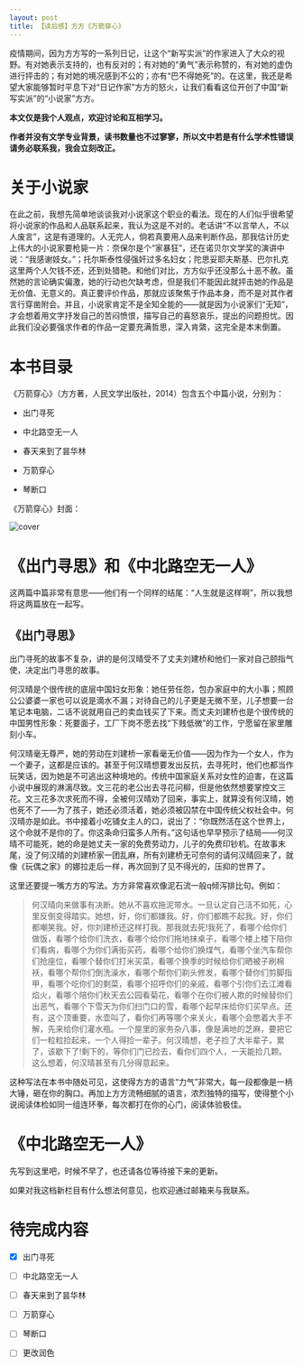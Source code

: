 ```yaml
---
layout: post
title: 【读后感】方方《万箭穿心》
---
```

疫情期间，因为方方写的一系列日记，让这个“新写实派”的作家进入了大众的视野。有对她表示支持的，也有反对的；有对她的“勇气”表示称赞的，有对她的虚伪进行抨击的；有对她的境况感到不公的；亦有“巴不得她死”的。在这里，我还是希望大家能够暂时平息下对“日记作家”方方的怒火，让我们看看这位开创了中国“新写实派”的“小说家”方方。

<!--more-->

**本文仅是我个人观点，欢迎讨论和互相学习。**

**作者并没有文学专业背景，读书数量也不过寥寥，所以文中若是有什么学术性错误请务必联系我，我会立刻改正。**

# 关于小说家
在此之前，我想先简单地谈谈我对小说家这个职业的看法。现在的人们似乎很希望将小说家的作品和人品联系起来，我认为这是不对的。老话讲“不以言举人，不以人废言”，这是有道理的。人无完人，倘若真要用人品来判断作品，那我估计历史上伟大的小说家要枪毙一片：奈保尔是个“家暴狂”，还在诺贝尔文学奖的演讲中说：“我感谢妓女。”；托尔斯泰性侵强奸过多名妇女；陀思妥耶夫斯基、巴尔扎克这里两个人欠钱不还，还到处猎艳。和他们对比，方方似乎还没那么十恶不赦。虽然她的言论确实偏激，她的行动也欠缺考虑，但是我们不能因此就抨击她的作品是无价值、无意义的。真正要评价作品，那就应该聚焦于作品本身，而不是对其作者言行穿凿附会。并且，小说家肯定不是全知全能的——就是因为小说家们“无知”，才会想着用文字抒发自己的苦闷愤恨，描写自己的喜怒哀乐，提出的问题担忧。因此我们没必要强求作者的作品一定要充满哲思，深入肯綮，这完全是本末倒置。

# 本书目录
《万箭穿心》（方方著，人民文学出版社，2014）包含五个中篇小说，分别为：

* 出门寻死

* 中北路空无一人

* 春天来到了昙华林

* 万箭穿心

* 琴断口

《万箭穿心》封面：

![cover](../../../../public/images/fangfangwanjianchuanxin.jpg)

# 《出门寻思》和《中北路空无一人》
这两篇中篇非常有意思——他们有一个同样的结尾：“人生就是这样啊”，所以我想将这两篇放在一起写。

## 《出门寻思》
出门寻死的故事不复杂，讲的是何汉晴受不了丈夫刘建桥和他们一家对自己颐指气使，决定出门寻思的故事。

何汉晴是个很传统的底层中国妇女形象：她任劳任怨，包办家庭中的大小事；照顾公公婆婆一家也可以说是滴水不漏；对待自己的儿子更是无微不至，儿子想要一台笔记本电脑，二话不说就用自己的卖血钱买了下来。而丈夫刘建桥也是个很传统的中国男性形象：死要面子，工厂下岗不愿去找“下贱低微”的工作，宁愿留在家里雕刻小车。

何汉晴毫无尊严，她的劳动在刘建桥一家看毫无价值——因为作为一个女人，作为一个妻子，这都是应该的。甚至于何汉晴想要发出反抗，去寻死时，他们也都当作玩笑话，因为她是不可逃出这种境地的。传统中国家庭关系对女性的迫害，在这篇小说中展现的淋漓尽致。文三花的老公出去寻花问柳，但是他依然想要掌控文三花。文三花多次求死而不得，全被何汉晴劝了回来，事实上，就算没有何汉晴，她也死不了——为了孩子，她还必须活着，她必须被囚禁在中国传统父权社会中。何汉晴亦是如此。书中接着小吃铺女主人的口，说出了：“你既然活在这个世界上，这个命就不是你的了。你这条命归蛮多人所有。”这句话也早早预示了结局——何汉晴不可能死，她的命是她丈夫一家的免费劳动力，儿子的免费印钞机。在故事末尾，没了何汉晴的刘建桥家一团乱麻，所有刘建桥无可奈何的请何汉晴回来了，就像《玩偶之家》的娜拉走后一样，再次回到了见不得光的，压抑的世界了。

这里还要提一嘴方方的写法。方方非常喜欢像泥石流一般q倾泻排比句。例如：

> 何汉晴向来做事有决断。她从不喜欢拖泥带水。一旦认定自己活不如死，心里反倒变得踏实。她想，好，你们都嫌我。好，你们都瞧不起我。好，你们都嘲笑我。好，你刘建桥还这样打我。那我就去死!我死了，看哪个给你们做饭，看哪个给你们洗衣，看哪个给你们拖地抹桌子，看哪个楼上楼下陪你们看病，看哪个为你们满街买药，看哪个给你们换煤气，看哪个坐汽车帮你们抢座位，看哪个替你们打米买菜，看哪个换季的时候给你们晒被子刷棉袄，看哪个帮你们倒洗澡水，看哪个帮你们剃头修发，看哪个替你们剪脚指甲，看哪个吃你们的剩菜，看哪个招呼你们的亲戚，看哪个引你们去江滩看焰火，看哪个陪你们秋天去公园看菊花，看哪个在你们被人欺的时候替你们出恶气，看哪个下雪天为你们扫门口的雪，看哪个起早床给你们买早点。还有，这个顶重要，水壶叫了，看你们再等哪个来关火，看哪个会憋着大手不解，先来给你们灌水瓶。一个屋里的家务杂八事，像是满地的芝麻，要把它们一粒粒捡起来，一个人得捡一辈子。何汉晴想，老子捡了大半辈子，累了，该歇下了!剩下的，等你们门已捡去，看你们四个人，一天能捡几颗。这么想着，何汉晴甚至有几分得意起来。

这种写法在本书中随处可见，这使得方方的语言“力气”非常大，每一段都像是一柄大锤，砸在你的胸口。再加上方方流畅细腻的语言，浓烈独特的描写，使得整个小说阅读体检如同一组连环拳，每次都打在你的心门，阅读体验极佳。

# 《中北路空无一人》
先写到这里吧，时候不早了，也还请各位等待接下来的更新。

如果对我这档新栏目有什么想法何意见，也欢迎通过邮箱来与我联系。

# 待完成内容

+ [x] 出门寻死

+ [ ] 中北路空无一人

+ [ ] 春天来到了昙华林

+ [ ] 万箭穿心

+ [ ] 琴断口

+ [ ] 更改润色
